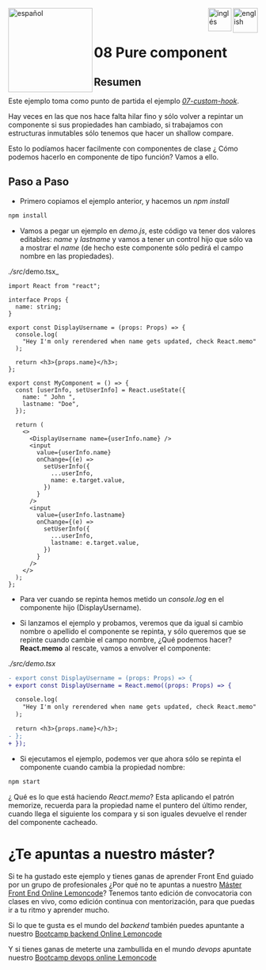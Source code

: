 [<img align="left" src="https://images.squarespace-cdn.com/content/v1/56cdb491a3360cdd18de5e16/1536155167931-3JJ7O74IM4QP88L0RQS9/3_200.png" alt="español" width="170"/>](https://lemoncode.net/) 


[<img align="right" src="https://upload.wikimedia.org/wikipedia/commons/thumb/7/7c/Spain_flag_icon.svg/1200px-Spain_flag_icon.svg.png" alt="english" width="50"/>](https://github.com/Lemoncode/react-hooks-by-example/blob/master/08-pure-component/Readme_es.md)
[<img align="right" src="https://assets.stickpng.com/images/580b585b2edbce24c47b2836.png" alt="inglés" width="47"/>](https://github.com/Lemoncode/react-hooks-by-example/blob/master/08-pure-component/Readme.md)
  
<br>
<br>

# 08 Pure component

## Resumen

Este ejemplo toma como punto de partida el ejemplo [_07-custom-hook_](https://github.com/Lemoncode/react-hooks-by-example/blob/master/07-custom-hook/Readme_es.md).

Hay veces en las que nos hace falta hilar fino y sólo volver a repintar un componente si sus propiedades han cambiado, si trabajamos con estructuras inmutables sólo tenemos que hacer un shallow compare.

Esto lo podíamos hacer facilmente con componentes de clase ¿ Cómo podemos hacerlo en componente de tipo función?
Vamos a ello.

## Paso a Paso

- Primero copiamos el ejemplo anterior, y hacemos un _npm install_

```bash
npm install
```

- Vamos a pegar un ejemplo en _demo.js_, este código va tener dos
  valores editables: _name_ y _lastname_ y vamos a tener un control
  hijo que sólo va a mostrar el _name_ (de hecho este componente
  sólo pedirá el campo nombre en las propiedades).

_./src_/demo.tsx\_

```tsx
import React from "react";

interface Props {
  name: string;
}

export const DisplayUsername = (props: Props) => {
  console.log(
    "Hey I'm only rerendered when name gets updated, check React.memo"
  );

  return <h3>{props.name}</h3>;
};

export const MyComponent = () => {
  const [userInfo, setUserInfo] = React.useState({
    name: " John ",
    lastname: "Doe",
  });

  return (
    <>
      <DisplayUsername name={userInfo.name} />
      <input
        value={userInfo.name}
        onChange={(e) =>
          setUserInfo({
            ...userInfo,
            name: e.target.value,
          })
        }
      />
      <input
        value={userInfo.lastname}
        onChange={(e) =>
          setUserInfo({
            ...userInfo,
            lastname: e.target.value,
          })
        }
      />
    </>
  );
};
```

- Para ver cuando se repinta hemos metido un _console.log_ en el componente hijo (DisplayUsername).

- Si lanzamos el ejemplo y probamos, veremos que da igual si cambio nombre o apellido el componente
  se repinta, y sólo queremos que se repinte cuando cambie el campo nombre, ¿Qué podemos hacer?
  **React.memo** al rescate, vamos a envolver el componente:

_./src/demo.tsx_

```diff
- export const DisplayUsername = (props: Props) => {
+ export const DisplayUsername = React.memo((props: Props) => {

  console.log(
    "Hey I'm only rerendered when name gets updated, check React.memo"
  );

  return <h3>{props.name}</h3>;
- };
+ });
```

- Si ejecutamos el ejemplo, podemos ver que ahora sólo se repinta el componente cuando
  cambia la propiedad nombre:

```bash
npm start
```

¿ Qué es lo que está haciendo _React.memo_? Esta aplicando el patrón memorize, recuerda
para la propiedad name el puntero del último render, cuando llega el siguiente los compara
y si son iguales devuelve el render del componente cacheado.

# ¿Te apuntas a nuestro máster?

Si te ha gustado este ejemplo y tienes ganas de aprender Front End
guiado por un grupo de profesionales ¿Por qué no te apuntas a
nuestro [Máster Front End Online Lemoncode](https://lemoncode.net/master-frontend#inicio-banner)? Tenemos tanto edición de convocatoria
con clases en vivo, como edición continua con mentorización, para
que puedas ir a tu ritmo y aprender mucho.

Si lo que te gusta es el mundo del _backend_ también puedes apuntante a nuestro [Bootcamp backend Online Lemoncode](https://lemoncode.net/bootcamp-backend#bootcamp-backend/inicio)

Y si tienes ganas de meterte una zambullida en el mundo _devops_
apuntate nuestro [Bootcamp devops online Lemoncode](https://lemoncode.net/bootcamp-devops#bootcamp-devops/inicio)
